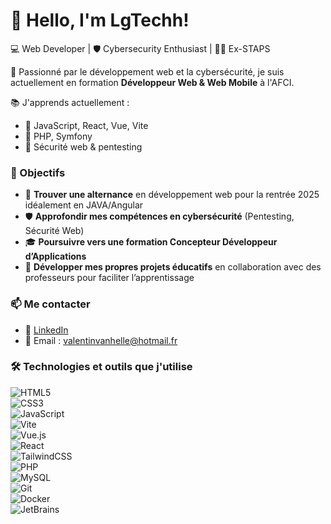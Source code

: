 # 👋 Hello, I'm LgTechh!  
💻 Web Developer | 🛡️ Cybersecurity Enthusiast | 🏋️‍♂️ Ex-STAPS  

🚀 Passionné par le développement web et la cybersécurité, je suis actuellement en formation **Développeur Web & Web Mobile** à l'AFCI.  

📚 J'apprends actuellement :  
- 🔹 JavaScript, React, Vue, Vite
- 🔹 PHP, Symfony  
- 🔹 Sécurité web & pentesting  

### 🎯 Objectifs  
- 💼 **Trouver une alternance** en développement web pour la rentrée 2025 idéalement en JAVA/Angular 
- 🛡️ **Approfondir mes compétences en cybersécurité** (Pentesting, Sécurité Web)  
- 🎓 **Poursuivre vers une formation Concepteur Développeur d’Applications**  
- 🚀 **Développer mes propres projets éducatifs** en collaboration avec des professeurs pour faciliter l’apprentissage 

### 📫 Me contacter  
- 🔗 [LinkedIn](https://www.linkedin.com/in/valentin-vanhelle-408927289/)  
- 📧 Email : valentinvanhelle@hotmail.fr

### 🛠️ Technologies et outils que j'utilise  
![HTML5](https://img.shields.io/badge/HTML5-E34F26?style=for-the-badge&logo=html5&logoColor=white)  
![CSS3](https://img.shields.io/badge/CSS3-1572B6?style=for-the-badge&logo=css3&logoColor=white)  
![JavaScript](https://img.shields.io/badge/JavaScript-F7DF1E?style=for-the-badge&logo=javascript&logoColor=black)    
![Vite](https://img.shields.io/badge/Vite-646CFF?style=for-the-badge&logo=vite&logoColor=white)    
![Vue.js](https://img.shields.io/badge/Vue.js-35495E?style=for-the-badge&logo=vue.js&logoColor=4FC08D)    
![React](https://img.shields.io/badge/React-61DAFB?style=for-the-badge&logo=react&logoColor=black)  
![TailwindCSS](https://img.shields.io/badge/TailwindCSS-38B2AC?style=for-the-badge&logo=tailwind-css&logoColor=white)  
![PHP](https://img.shields.io/badge/PHP-777BB4?style=for-the-badge&logo=php&logoColor=white)  
![MySQL](https://img.shields.io/badge/MySQL-4479A1?style=for-the-badge&logo=mysql&logoColor=white)  
![Git](https://img.shields.io/badge/Git-F05032?style=for-the-badge&logo=git&logoColor=white)  
![Docker](https://img.shields.io/badge/Docker-2496ED?style=for-the-badge&logo=docker&logoColor=white)   
![JetBrains](https://img.shields.io/badge/JetBrains-000000?style=for-the-badge&logo=jetbrains&logoColor=white)

